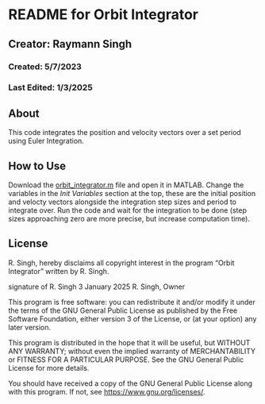 # README for Orbit Integrator
## Creator: Raymann Singh
### Created: 5/7/2023
### Last Edited: 1/3/2025

## About
This code integrates the position and velocity vectors over a set period using Euler Integration. 

## How to Use
Download the [orbit_integrator.m](https://github.com/RaymannS/Orbit-Integrator/blob/main/orbit_integrator.m) file and open it in MATLAB.
Change the variables in the _Init Variables_ section at the top, these are the initial position and velocty vectors alongside the integration step sizes and period to integrate over.
Run the code and wait for the integration to be done (step sizes approaching zero are more precise, but increase computation time).

## License
R. Singh, hereby disclaims all copyright interest in the program “Orbit Integrator” written by R. Singh.

signature of R. Singh 3 January 2025
R. Singh, Owner

This program is free software: you can redistribute it and/or modify it under the terms of the GNU General Public License as published by the Free Software Foundation, either version 3 of the License, or (at your option) any later version.

This program is distributed in the hope that it will be useful, but WITHOUT ANY WARRANTY; without even the implied warranty of MERCHANTABILITY or FITNESS FOR A PARTICULAR PURPOSE. See the GNU General Public License for more details.

You should have received a copy of the GNU General Public License along with this program. If not, see <https://www.gnu.org/licenses/>.

